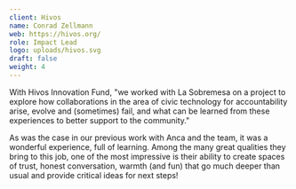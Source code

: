 ```yaml
---
client: Hivos
name: Conrad Zellmann
web: https://hivos.org/
role: Impact Lead
logo: uploads/hivos.svg
draft: false
weight: 4
---
```


With Hivos Innovation Fund, "we worked with La Sobremesa on a project to explore how collaborations in the area of civic technology for accountability arise, evolve and (sometimes) fail, and what can be learned from these experiences to better support to the community."

As was the case in our previous work with Anca and the team, it was a wonderful experience, full of learning. Among the many great qualities they bring to this job, one of the most impressive is their ability to create spaces of trust, honest conversation, warmth (and fun) that go much deeper than usual and provide critical ideas for next steps!